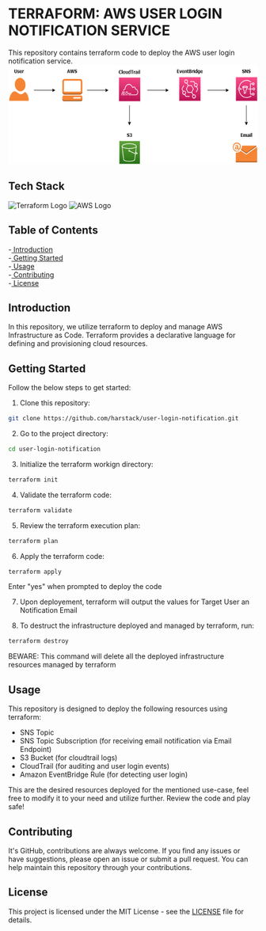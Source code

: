 # TERRAFORM: AWS USER LOGIN NOTIFICATION SERVICE
This repository contains terraform code to deploy the AWS user login notification service.
<img src="resources\user-login-notification-diagram.png" alt text="User Login Notification Architecture" height="200">

## Tech Stack
<img src="https://www.datocms-assets.com/2885/1620155116-brandhcterraformverticalcolor.svg" alt="Terraform Logo" width="100">
<img src ="https://upload.wikimedia.org/wikipedia/commons/thumb/9/93/Amazon_Web_Services_Logo.svg/1280px-Amazon_Web_Services_Logo.svg.png" alt="AWS Logo" height="100">

## Table of Contents

-[ Introduction](#introduction) <br>
-[ Getting Started](#getting-started) <br>
-[ Usage](#usage) <br>
-[ Contributing](#contributing) <br>
-[ License](#license) <br>

## Introduction
In this repository, we utilize terraform to deploy and manage AWS Infrastructure as Code.
Terraform provides a declarative language for defining and provisioning cloud resources.

## Getting Started
Follow the below steps to get started:

1. Clone this repository:
```bash
git clone https://github.com/harstack/user-login-notification.git
```

2. Go to the project directory:
```bash
cd user-login-notification
```

3. Initialize the terraform workign directory:
```bash
terraform init
```

4. Validate the terraform code:
```bash
terraform validate
```

5. Review the terraform execution plan:
```bash
terraform plan
```

6. Apply the terraform code:
```bash
terraform apply
```
Enter "yes" when prompted to deploy the code

7. Upon deployement, terraform will output the values for Target User an Notification Email

8. To destruct the infrastructure deployed and managed by terraform, run:
```bash
terraform destroy
```
BEWARE: This command will delete all the deployed infrastructure resources managed by terraform

## Usage

This repository is designed to deploy the following resources using terraform:
- SNS Topic
- SNS Topic Subscription (for receiving email notification via Email Endpoint)
- S3 Bucket (for cloudtrail logs)
- CloudTrail (for auditing and user login events)
- Amazon EventBridge Rule (for detecting user login)

This are the desired resources deployed for the mentioned use-case, feel free to modify it to your need and utilize further. Review the code and play safe!

## Contributing
It's GitHub, contributions are always welcome. If you find any issues or have suggestions, please open an issue or submit a pull request. You can help maintain this repository through your contributions.

## License
This project is licensed under the MIT License - see the [LICENSE](https://github.com/harstack/user-login-notification/blob/main/LICENSE) file for details.